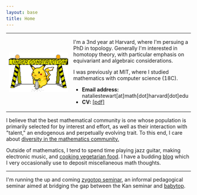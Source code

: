 ```yaml
---
layout: base
title: Home
---
```


<!-- <script type="text/javascript"
src="https://cdn.mathjax.org/mathjax/latest/MathJax.js?config=TeX-AMS-MML_HTMLorMML">
</script> -->

<table width="100%" cellspacing="0" cellpadding="0" border="0">
<tbody><tr>
<td width = "37.5%">
<img style="display: block; margin: auto;" alt="photo" src="/assets/under_construction.gif">
</td>
<td>
<p>
I'm a 3nd year at Harvard, where I'm persuing a PhD in topology.
Generally I'm interested in homotopy theory, with particular emphasis on equivariant and algebraic considerations.
</p>
<p>

I was previously at MIT, where I studied mathematics with computer science (18C).
</p>
<ul>
<li><b>Email address:</b> nataliestewart[at]math[dot]harvard[dot]edu</li>
<li><b>CV: </b><a href="/files/cv.pdf">[pdf]</a></li>
</ul>

</td>
</tr>
</tbody></table>

<p>
I believe that the best mathematical community is one whose population is primarily selected for by interest and effort, as well as their interaction with "talent," an endogenous and perpetually evolving trait.
To this end, I care about <a href="dei.html">diversity in the mathematics community.</a>
</p>

<p>
Outside of mathematics, I tend to spend time playing jazz guitar, making electronic music, and <a href="/cooking/">cooking vegetarian food</a>.
I have a budding <a href="/blog/">blog</a> which I very occasionally use to deposit miscellaneous math thoughts. 
</p>

---
I'm running the up and coming <a href="/zygotop/">zygotop seminar</a>, an informal pedagogical seminar aimed at bridging the gap between the Kan seminar and <a href="https://math.mit.edu/topology/babytop/index.html">babytop</a>. 


